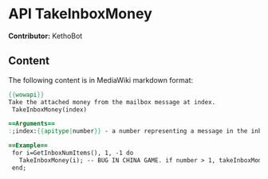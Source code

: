 # API TakeInboxMoney

**Contributor:** KethoBot

## Content

The following content is in MediaWiki markdown format:

```mediawiki
{{wowapi}}
Take the attached money from the mailbox message at index.
 TakeInboxMoney(index)

==Arguments==
:;index:{{apitype|number}} - a number representing a message in the inbox

==Example==
 for i=GetInboxNumItems(), 1, -1 do 
   TakeInboxMoney(i); -- BUG IN CHINA GAME. if number > 1, takeInboxMoney(N) = InboxMoney(1);
 end;
```